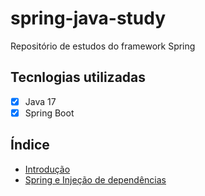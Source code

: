 # spring-java-study
Repositório de estudos do framework Spring

## Tecnlogias utilizadas
- [x] Java 17
- [x] Spring Boot

## Índice 
- [Introdução](https://github.com/fredsonchaves07/spring-java-study/blob/main/study-notes/introducao.md)
- [Spring e Injeção de dependências](https://github.com/fredsonchaves07/spring-java-study/blob/main/study-notes/springInjecaoDependencias.md)

